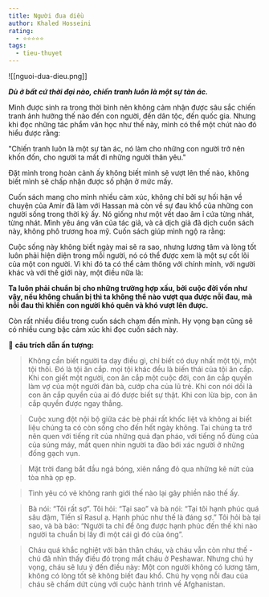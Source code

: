 ```yaml
---
title: Người đua diều
author: Khaled Hosseini
rating:
  - ⭐⭐⭐⭐⭐
tags:
  - tieu-thuyet
---
```

![[nguoi-dua-dieu.png]]

***Dù ở bất cứ thời đại nào, chiến tranh luôn là một sự tàn ác.***

Mình được sinh ra trong thời bình nên không cảm nhận được sâu sắc chiến tranh ảnh hưởng thế nào đến con người, đến dân tộc, đến quốc gia. Nhưng khi đọc những tác phẩm văn học như thế này, mình có thể một chút nào đó hiểu được
rằng:

"Chiến tranh luôn là một sự tàn ác, nó làm cho những con người trở nên khốn đốn, cho người ta mất đi những người thân yêu."

Đặt mình trong hoàn cảnh ấy không biết mình sẽ vượt lên thế nào, không biết mình sẽ chấp nhận được số phận ở mức mấy.

Cuốn sách mang cho mình nhiều cảm xúc, không chỉ bởi sự hối hận về chuyện của Amir đã làm với Hassan mà còn về sự đau khổ của những con người sống trong thời kỳ ấy. Nó giống như một vết dao âm ỉ cứa từng nhát, từng nhát. Mình yêu áng văn của tác giả, và cả dịch giả đã dịch cuốn sách này, không phô trương hoa mỹ. Cuốn sách giúp mình ngộ ra rằng:

Cuộc sống này không biết ngày mai sẽ ra sao, nhưng lương tâm và lòng tốt luôn phải hiện diện trong mỗi người, nó có thể được xem là một sự cốt lõi của một con người. Vì khi đó ta có thể cảm thông với chính mình, với người khác và với thế giới này, một điều nữa là:

**Ta luôn phải chuẩn bị cho những trường hợp xấu, bởi cuộc đời vốn như vậy, nếu không chuẩn bị thì ta không thể nào vượt qua được nỗi đau, mà nỗi đau thì khiến con người khó quên và khó vượt lên được.**

Còn rất nhiều điều trong cuốn sách chạm đến mình. Hy vọng bạn cũng sẽ có nhiều cung bậc cảm xúc khi đọc cuốn sách này.

🌱 **câu trích dẫn ấn tượng:**

> Không cần biết người ta dạy điều gì, chỉ biết có duy nhất một tội, một tội thôi. Đó là tội ăn cắp. mọi tội khác đều là biến thái của tội ăn cắp. Khi con giết một người, con ăn cắp một cuộc đời, con ăn cắp quyền làm vợ của một người đàn bà, cướp cha của lũ trẻ. Khi con nói dối là con ăn cắp quyền của ai đó được biết sự thật. Khi con lừa bịp, con ăn cắp quyền được ngay thẳng.

> Cuộc xung đột nội bộ giữa các bè phái rất khốc liệt và không ai biết liệu chúng ta có còn sống cho đến hết ngày không. Tai chúng ta trở nên quen với tiếng rít của những quả đạn pháo, với tiếng nổ đùng của của súng máy, mắt quen nhìn người ta đào bới xác người ở những đống gạch vụn.

> Mặt trời đang bắt đầu ngả bóng, xiên nắng đỏ qua những kẽ nứt của tòa nhà ọp ẹp.

> Tình yêu có vẻ không ranh giới thế nào lại gây phiền não thế ấy.

> Bà nói: “Tôi rất sợ”. Tôi hỏi: “Tại sao” và bà nói: “Tại tôi hạnh phúc quá sâu đậm, Tiến sĩ Rasul ạ. Hạnh phúc như thế là đáng sợ.” Tôi hỏi bà tại sao, và bà bảo: “Người ta chỉ để ông được hạnh phúc đến thế khi nào người ta chuẩn bị lấy đi một cái gì đó của ông”.

> Cháu quá khắc nghiệt với bản thân cháu, và cháu vẫn còn như thế - chú đã nhìn thấy điều đó trong mắt cháu ở Peshawar. Nhưng chú hy vọng, cháu sẽ lưu ý đến điều này: Một con người không có lương tâm, không có lòng tốt sẽ không biết đau khổ. Chú hy vọng nỗi đau của cháu sẽ chấm dứt cùng với cuộc hành trình về Afghanistan.